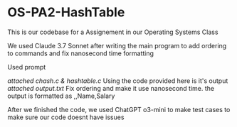 # OS-PA2-HashTable
This is our codebase for a Assignement in our Operating Systems Class

We used Claude 3.7 Sonnet after writing the main program to add ordering to commands and fix nanosecond time formatting

Used prompt

*attached chash.c & hashtable.c*
Using the code provided here is it's output
*attached output.txt*
Fix ordering and make it use nanosecond time. the output is formatted as
<timestamp>,<COMMAND>,Name,Salary


After we finished the code, we used ChatGPT o3-mini to make test cases to make sure our code doesnt have issues 
